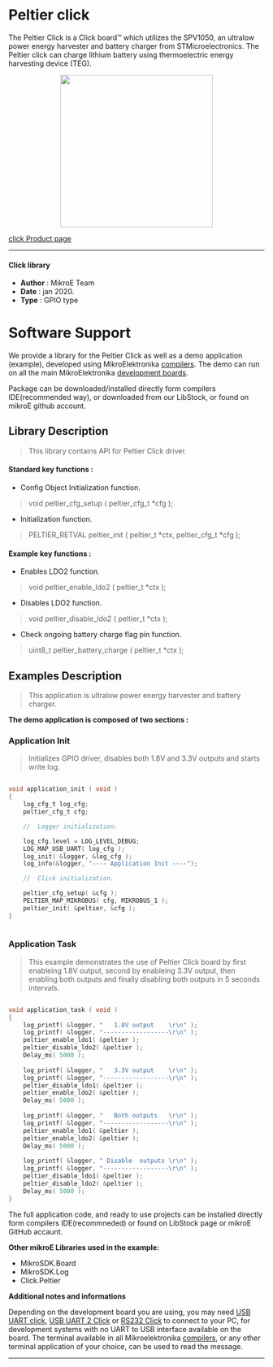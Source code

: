 
# Peltier click

The Peltier Click is a Click board™ which utilizes the SPV1050, an ultralow power energy harvester and battery charger from STMicroelectronics. The Peltier click can charge lithium battery using thermoelectric energy harvesting device (TEG).

<p align="center">
  <img src="https://download.mikroe.com/images/click_for_ide/peltier_click.png" height=300px>
</p>


[click Product page](<https://www.mikroe.com/peltier-click>)

---


#### Click library 

- **Author**        : MikroE Team
- **Date**          : jan 2020.
- **Type**          : GPIO type


# Software Support

We provide a library for the Peltier Click 
as well as a demo application (example), developed using MikroElektronika 
[compilers](https://shop.mikroe.com/compilers). 
The demo can run on all the main MikroElektronika [development boards](https://shop.mikroe.com/development-boards).

Package can be downloaded/installed directly form compilers IDE(recommended way), or downloaded from our LibStock, or found on mikroE github account. 

## Library Description

> This library contains API for Peltier Click driver.

#### Standard key functions :

- Config Object Initialization function.
> void peltier_cfg_setup ( peltier_cfg_t *cfg ); 
 
- Initialization function.
> PELTIER_RETVAL peltier_init ( peltier_t *ctx, peltier_cfg_t *cfg );


#### Example key functions :

- Enables LDO2 function.
> void peltier_enable_ldo2 ( peltier_t *ctx );
 
- Disables LDO2 function.
> void peltier_disable_ldo2 ( peltier_t *ctx );

- Check ongoing battery charge flag pin function.
> uint8_t peltier_battery_charge ( peltier_t *ctx );

## Examples Description
 
> This application is ultralow power energy harvester and battery charger.

**The demo application is composed of two sections :**

### Application Init 

> Initializes GPIO driver, disables both 1.8V and 3.3V outputs and starts write log.

```c

void application_init ( void )
{
    log_cfg_t log_cfg;
    peltier_cfg_t cfg;

    //  Logger initialization.

    log_cfg.level = LOG_LEVEL_DEBUG;
    LOG_MAP_USB_UART( log_cfg );
    log_init( &logger, &log_cfg );
    log_info(&logger, "---- Application Init ----");

    //  Click initialization.

    peltier_cfg_setup( &cfg );
    PELTIER_MAP_MIKROBUS( cfg, MIKROBUS_1 );
    peltier_init( &peltier, &cfg ); 
}
  
```

### Application Task

> This example demonstrates the use of Peltier Click board by first enableing 1.8V output, second 
  by enableing 3.3V output, then enabling both outputs and finally disabling both outputs in 5 seconds intervals. 

```c

void application_task ( void )
{
    log_printf( &logger, "   1.8V output    \r\n" );
    log_printf( &logger, "------------------\r\n" );
    peltier_enable_ldo1( &peltier );
    peltier_disable_ldo2( &peltier );
    Delay_ms( 5000 );
    
    log_printf( &logger, "   3.3V output    \r\n" );
    log_printf( &logger, "------------------\r\n" );
    peltier_disable_ldo1( &peltier );
    peltier_enable_ldo2( &peltier );
    Delay_ms( 5000 );
    
    log_printf( &logger, "   Both outputs   \r\n" );
    log_printf( &logger, "------------------\r\n" );
    peltier_enable_ldo1( &peltier );
    peltier_enable_ldo2( &peltier );
    Delay_ms( 5000 );
    
    log_printf( &logger, " Disable  outputs \r\n" );
    log_printf( &logger, "------------------\r\n" );
    peltier_disable_ldo1( &peltier );
    peltier_disable_ldo2( &peltier );
    Delay_ms( 5000 );
}

```

The full application code, and ready to use projects can be  installed directly form compilers IDE(recommneded) or found on LibStock page or mikroE GitHub accaunt.

**Other mikroE Libraries used in the example:** 

- MikroSDK.Board
- MikroSDK.Log
- Click.Peltier

**Additional notes and informations**

Depending on the development board you are using, you may need 
[USB UART click](https://shop.mikroe.com/usb-uart-click), 
[USB UART 2 Click](https://shop.mikroe.com/usb-uart-2-click) or 
[RS232 Click](https://shop.mikroe.com/rs232-click) to connect to your PC, for 
development systems with no UART to USB interface available on the board. The 
terminal available in all Mikroelektronika 
[compilers](https://shop.mikroe.com/compilers), or any other terminal application 
of your choice, can be used to read the message.



---
